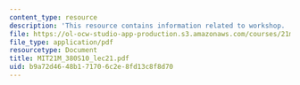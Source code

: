 ```yaml
---
content_type: resource
description: 'This resource contains information related to workshop. '
file: https://ol-ocw-studio-app-production.s3.amazonaws.com/courses/21m-380-music-and-technology-algorithmic-and-generative-music-spring-2010/b9a72d4648b171706c2e8fd13c8f8d70_MIT21M_380S10_lec21.pdf
file_type: application/pdf
resourcetype: Document
title: MIT21M_380S10_lec21.pdf
uid: b9a72d46-48b1-7170-6c2e-8fd13c8f8d70
---
```


